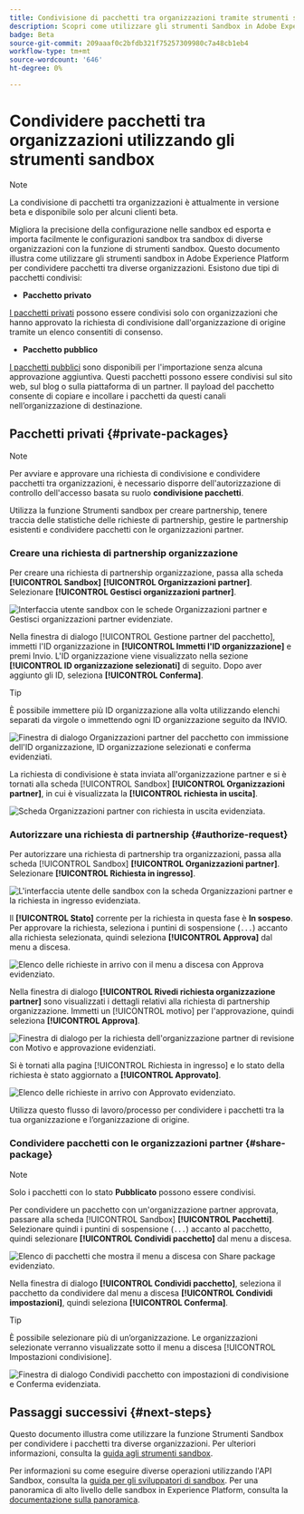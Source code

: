 ```yaml
---
title: Condivisione di pacchetti tra organizzazioni tramite strumenti sandbox
description: Scopri come utilizzare gli strumenti Sandbox in Adobe Experience Platform per condividere pacchetti tra diverse organizzazioni.
badge: Beta
source-git-commit: 209aaaf0c2bfdb321f75257309980c7a48cb1eb4
workflow-type: tm+mt
source-wordcount: '646'
ht-degree: 0%

---
```


# Condividere pacchetti tra organizzazioni utilizzando gli strumenti sandbox

>[!NOTE]
>
>La condivisione di pacchetti tra organizzazioni è attualmente in versione beta e disponibile solo per alcuni clienti beta.

Migliora la precisione della configurazione nelle sandbox ed esporta e importa facilmente le configurazioni sandbox tra sandbox di diverse organizzazioni con la funzione di strumenti sandbox. Questo documento illustra come utilizzare gli strumenti sandbox in Adobe Experience Platform per condividere pacchetti tra diverse organizzazioni. Esistono due tipi di pacchetti condivisi:

- **Pacchetto privato**

[I pacchetti privati](#private-packages) possono essere condivisi solo con organizzazioni che hanno approvato la richiesta di condivisione dall&#39;organizzazione di origine tramite un elenco consentiti di consenso.

- **Pacchetto pubblico**

[I pacchetti pubblici](./sandbox-tooling.md/#export-and-import-an-entire-sandbox) sono disponibili per l&#39;importazione senza alcuna approvazione aggiuntiva. Questi pacchetti possono essere condivisi sul sito web, sul blog o sulla piattaforma di un partner. Il payload del pacchetto consente di copiare e incollare i pacchetti da questi canali nell’organizzazione di destinazione.

## Pacchetti privati {#private-packages}

>[!NOTE]
>
>Per avviare e approvare una richiesta di condivisione e condividere pacchetti tra organizzazioni, è necessario disporre dell&#39;autorizzazione di controllo dell&#39;accesso basata su ruolo **condivisione pacchetti**.

Utilizza la funzione Strumenti sandbox per creare partnership, tenere traccia delle statistiche delle richieste di partnership, gestire le partnership esistenti e condividere pacchetti con le organizzazioni partner.

### Creare una richiesta di partnership organizzazione

Per creare una richiesta di partnership organizzazione, passa alla scheda **[!UICONTROL Sandbox]** **[!UICONTROL Organizzazioni partner]**. Selezionare **[!UICONTROL Gestisci organizzazioni partner]**.

![Interfaccia utente sandbox con le schede Organizzazioni partner e Gestisci organizzazioni partner evidenziate.](../images/ui/sandbox-tooling/private-manage-partner-orgs.png)

Nella finestra di dialogo [!UICONTROL Gestione partner del pacchetto], immetti l&#39;ID organizzazione in **[!UICONTROL Immetti l&#39;ID organizzazione]** e premi Invio. L&#39;ID organizzazione viene visualizzato nella sezione **[!UICONTROL ID organizzazione selezionati]** di seguito. Dopo aver aggiunto gli ID, seleziona **[!UICONTROL Conferma]**.

>[!TIP]
>
>È possibile immettere più ID organizzazione alla volta utilizzando elenchi separati da virgole o immettendo ogni ID organizzazione seguito da INVIO.

![Finestra di dialogo Organizzazioni partner del pacchetto con immissione dell&#39;ID organizzazione, ID organizzazione selezionati e conferma evidenziati.](../images/ui/sandbox-tooling/private-enter-org-id.png)

La richiesta di condivisione è stata inviata all&#39;organizzazione partner e si è tornati alla scheda [!UICONTROL Sandbox] **[!UICONTROL Organizzazioni partner]**, in cui è visualizzata la **[!UICONTROL richiesta in uscita]**.

![Scheda Organizzazioni partner con richiesta in uscita evidenziata.](../images/ui/sandbox-tooling/private-outgoing-request.png)

### Autorizzare una richiesta di partnership {#authorize-request}

Per autorizzare una richiesta di partnership tra organizzazioni, passa alla scheda [!UICONTROL Sandbox] **[!UICONTROL Organizzazioni partner]**. Selezionare **[!UICONTROL Richiesta in ingresso]**.

![L&#39;interfaccia utente delle sandbox con la scheda Organizzazioni partner e la richiesta in ingresso evidenziata.](../images/ui/sandbox-tooling/private-authorise-partner-org.png)

Il **[!UICONTROL Stato]** corrente per la richiesta in questa fase è **In sospeso**. Per approvare la richiesta, seleziona i puntini di sospensione (`...`) accanto alla richiesta selezionata, quindi seleziona **[!UICONTROL Approva]** dal menu a discesa.

![Elenco delle richieste in arrivo con il menu a discesa con Approva evidenziato.](../images/ui/sandbox-tooling/private-approve-partner-org.png)

Nella finestra di dialogo **[!UICONTROL Rivedi richiesta organizzazione partner]** sono visualizzati i dettagli relativi alla richiesta di partnership organizzazione. Immetti un [!UICONTROL motivo] per l&#39;approvazione, quindi seleziona **[!UICONTROL Approva]**.

![Finestra di dialogo per la richiesta dell&#39;organizzazione partner di revisione con Motivo e approvazione evidenziati.](../images/ui/sandbox-tooling/private-approval-partner-org.png)

Si è tornati alla pagina [!UICONTROL Richiesta in ingresso] e lo stato della richiesta è stato aggiornato a **[!UICONTROL Approvato]**.

![Elenco delle richieste in arrivo con Approvato evidenziato.](../images/ui/sandbox-tooling/private-approved-partner-org.png)

Utilizza questo flusso di lavoro/processo per condividere i pacchetti tra la tua organizzazione e l’organizzazione di origine.

### Condividere pacchetti con le organizzazioni partner {#share-package}

>[!NOTE]
>
>Solo i pacchetti con lo stato **Pubblicato** possono essere condivisi.

Per condividere un pacchetto con un&#39;organizzazione partner approvata, passare alla scheda [!UICONTROL Sandbox] **[!UICONTROL Pacchetti]**. Selezionare quindi i puntini di sospensione (`...`) accanto al pacchetto, quindi selezionare **[!UICONTROL Condividi pacchetto]** dal menu a discesa.

![Elenco di pacchetti che mostra il menu a discesa con Share package evidenziato.](../images/ui/sandbox-tooling/private-share-package.png)

Nella finestra di dialogo **[!UICONTROL Condividi pacchetto]**, seleziona il pacchetto da condividere dal menu a discesa **[!UICONTROL Condividi impostazioni]**, quindi seleziona **[!UICONTROL Conferma]**.

>[!TIP]
>
>È possibile selezionare più di un’organizzazione. Le organizzazioni selezionate verranno visualizzate sotto il menu a discesa [!UICONTROL Impostazioni condivisione].

![Finestra di dialogo Condividi pacchetto con impostazioni di condivisione e Conferma evidenziata.](../images/ui/sandbox-tooling/private-share-package-confirm.png)

## Passaggi successivi {#next-steps}

Questo documento illustra come utilizzare la funzione Strumenti Sandbox per condividere i pacchetti tra diverse organizzazioni. Per ulteriori informazioni, consulta la [guida agli strumenti sandbox](../ui/sandbox-tooling.md).

Per informazioni su come eseguire diverse operazioni utilizzando l&#39;API Sandbox, consulta la [guida per gli sviluppatori di sandbox](../api/getting-started.md). Per una panoramica di alto livello delle sandbox in Experience Platform, consulta la [documentazione sulla panoramica](../home.md).
